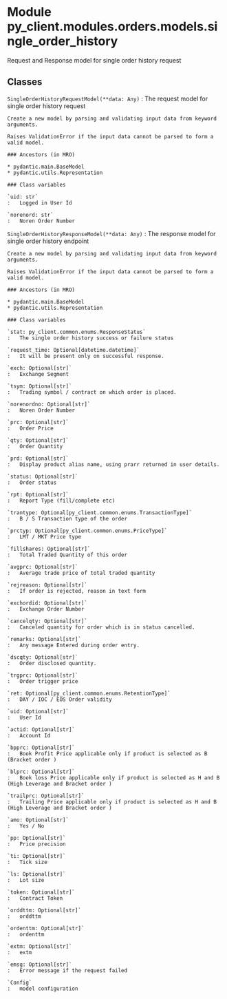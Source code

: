 Module py_client.modules.orders.models.single_order_history
===========================================================
Request and Response model for single order history request

Classes
-------

`SingleOrderHistoryRequestModel(**data: Any)`
:   The request model for single order history  request
    
    Create a new model by parsing and validating input data from keyword arguments.
    
    Raises ValidationError if the input data cannot be parsed to form a valid model.

    ### Ancestors (in MRO)

    * pydantic.main.BaseModel
    * pydantic.utils.Representation

    ### Class variables

    `uid: str`
    :   Logged in User Id

    `norenord: str`
    :   Noren Order Number

`SingleOrderHistoryResponseModel(**data: Any)`
:   The response model for single order history endpoint
    
    Create a new model by parsing and validating input data from keyword arguments.
    
    Raises ValidationError if the input data cannot be parsed to form a valid model.

    ### Ancestors (in MRO)

    * pydantic.main.BaseModel
    * pydantic.utils.Representation

    ### Class variables

    `stat: py_client.common.enums.ResponseStatus`
    :   The single order history success or failure status

    `request_time: Optional[datetime.datetime]`
    :   It will be present only on successful response.

    `exch: Optional[str]`
    :   Exchange Segment

    `tsym: Optional[str]`
    :   Trading symbol / contract on which order is placed.

    `norenordno: Optional[str]`
    :   Noren Order Number

    `prc: Optional[str]`
    :   Order Price

    `qty: Optional[str]`
    :   Order Quantity

    `prd: Optional[str]`
    :   Display product alias name, using prarr returned in user details.

    `status: Optional[str]`
    :   Order status

    `rpt: Optional[str]`
    :   Report Type (fill/complete etc)

    `trantype: Optional[py_client.common.enums.TransactionType]`
    :   B / S Transaction type of the order

    `prctyp: Optional[py_client.common.enums.PriceType]`
    :   LMT / MKT Price type

    `fillshares: Optional[str]`
    :   Total Traded Quantity of this order

    `avgprc: Optional[str]`
    :   Average trade price of total traded quantity

    `rejreason: Optional[str]`
    :   If order is rejected, reason in text form

    `exchordid: Optional[str]`
    :   Exchange Order Number

    `cancelqty: Optional[str]`
    :   Canceled quantity for order which is in status cancelled.

    `remarks: Optional[str]`
    :   Any message Entered during order entry.

    `dscqty: Optional[str]`
    :   Order disclosed quantity.

    `trgprc: Optional[str]`
    :   Order trigger price

    `ret: Optional[py_client.common.enums.RetentionType]`
    :   DAY / IOC / EOS Order validity

    `uid: Optional[str]`
    :   User Id

    `actid: Optional[str]`
    :   Account Id

    `bpprc: Optional[str]`
    :   Book Profit Price applicable only if product is selected as B (Bracket order )

    `blprc: Optional[str]`
    :   Book loss Price applicable only if product is selected as H and B (High Leverage and Bracket order )

    `trailprc: Optional[str]`
    :   Trailing Price applicable only if product is selected as H and B (High Leverage and Bracket order )

    `amo: Optional[str]`
    :   Yes / No

    `pp: Optional[str]`
    :   Price precision

    `ti: Optional[str]`
    :   Tick size

    `ls: Optional[str]`
    :   Lot size

    `token: Optional[str]`
    :   Contract Token

    `orddttm: Optional[str]`
    :   orddttm

    `ordenttm: Optional[str]`
    :   ordenttm

    `extm: Optional[str]`
    :   extm

    `emsg: Optional[str]`
    :   Error message if the request failed

    `Config`
    :   model configuration
